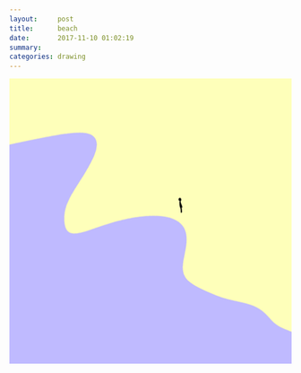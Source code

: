 ```yaml
---
layout:     post
title:      beach
date:       2017-11-10 01:02:19
summary:    
categories: drawing
---
```

![beach](/images/diary/beach.png ".")
